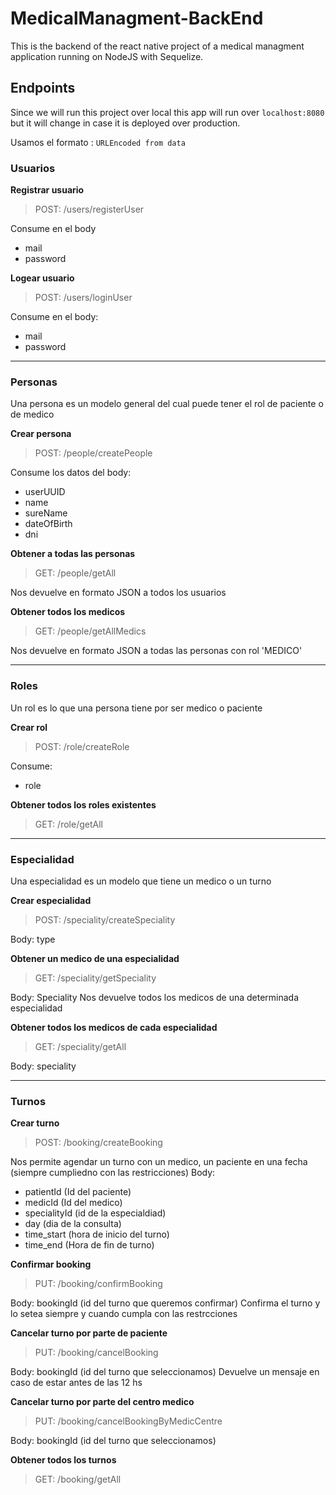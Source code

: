 # MedicalManagment-BackEnd
This is the backend of the react native project of a medical managment application running on NodeJS with Sequelize.

## Endpoints
Since we will run this project over local this app will run over `localhost:8080` but it will change in case it is deployed over production.

Usamos el formato : `URLEncoded from data`

### Usuarios 
**Registrar usuario**
> POST: /users/registerUser 

Consume en el body
- mail
- password

**Logear usuario**
> POST: /users/loginUser

Consume en el body:
- mail
- password

------------


### Personas
Una persona es un modelo general del cual puede tener el rol de paciente o de medico

**Crear persona**
> POST: /people/createPeople

Consume los datos del body:
- userUUID
- name
- sureName
- dateOfBirth
- dni

**Obtener a todas las personas**
> GET: /people/getAll

Nos devuelve en formato JSON a todos los usuarios

**Obtener todos los medicos**
> GET: /people/getAllMedics

Nos devuelve en formato JSON a todas las personas con rol 'MEDICO'


------------


### Roles

Un rol es lo que una persona tiene por ser medico o paciente

**Crear rol**
> POST: /role/createRole

Consume:
- role


**Obtener todos los roles existentes**
> GET: /role/getAll

------------


### Especialidad
Una especialidad es un modelo que tiene un medico o un turno

**Crear especialidad**
> POST: /speciality/createSpeciality

Body: type

**Obtener un medico de una especialidad**
> GET: /speciality/getSpeciality

Body: Speciality
Nos devuelve todos los medicos de una determinada especialidad

**Obtener todos los medicos de cada especialidad**
> GET: /speciality/getAll

Body: speciality


------------

### Turnos

**Crear turno**
> POST: /booking/createBooking

Nos permite agendar un turno con un medico, un paciente en una fecha (siempre cumpliedno con las restricciones)
Body:
- patientId (Id del paciente)
- medicId (Id del medico)
- specialityId (id de la especialdiad)
- day (dia de la consulta)
- time_start (hora de inicio del turno)
- time_end (Hora de fin de turno)

**Confirmar booking**
> PUT: /booking/confirmBooking

Body: bookingId (id del turno que queremos confirmar)
Confirma el turno y lo setea siempre y cuando cumpla con las restrcciones

**Cancelar turno por parte de paciente**
> PUT: /booking/cancelBooking

Body: bookingId (id del turno que seleccionamos)
Devuelve un mensaje en caso de estar antes de las 12 hs

**Cancelar turno por parte del centro medico**
> PUT: /booking/cancelBookingByMedicCentre

Body: bookingId (id del turno que seleccionamos)

**Obtener todos los turnos**
> GET: /booking/getAll
